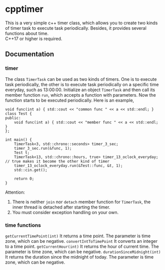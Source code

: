 # cpptimer
This is a very simple c++ timer class, which allows you to create two kinds of timer task to execute task periodically. Besides, it provides several functions about time.<br />
C++17 or higher is required.
## Documentation
### timer
The class `TimerTask` can be used as two kinds of timers. One is to execute task periodically, the other is to execute task periodically on a specific time everyday, such as 13:00:00.
Initialize an object `TimerTask` and then call its member function `run`, which accepts a function with parameters. Now the function starts to be executed periodically. Here is an example,
```
void func(int a) { std::cout << "common func " << a << std::endl; }
class Test {
public:
    void func(int a) { std::cout << "member func " << a << std::endl; }
};

int main() {
    TimerTask<3, std::chrono::seconds> timer_3_sec;
    timer_3_sec.run(&func, 1);
    Test t;
    TimerTask<13, std::chrono::hours, true> timer_13_oclock_everyday; // true makes it become the other kind of timer
    timer_13_oclock_everyday.run(&Test::func, &t, 1);
    std::cin.get();

    return 0;
}
```
Attention:
1. There is neither `join` nor `detach` member function for `TimerTask`, the inner thread is detached after starting the timer.
2. You must consider exception handling on your own.
### time functions
`getCurrentTimePoint(int)`
It returns a time point. The parameter is time zone, which can be negative.
`convertIntToTimePoint`
It converts an integer to a time point.
`getCurrentHour(int)`
It returns the hour of current time. The parameter is time zone, which can be negative.
`durationSinceMidnight(int)`
It returns the duration since the midnight of today. The parameter is time zone, which can be negative.
